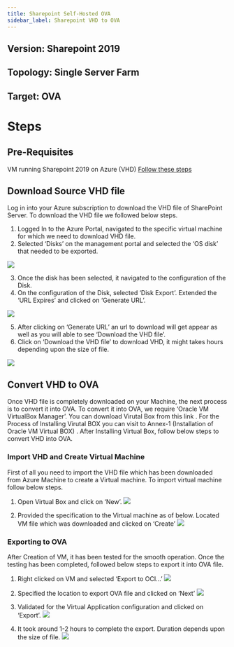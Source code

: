 ```yaml
---
title: Sharepoint Self-Hosted OVA
sidebar_label: Sharepoint VHD to OVA
---
```



## Version: Sharepoint 2019
## Topology: Single Server Farm
## Target: OVA

# Steps

## Pre-Requisites
VM running Sharepoint 2019 on Azure (VHD)
[Follow these steps](./sp-vm-manual-install)


## Download Source VHD file

Log in into your Azure subscription to download the VHD file of SharePoint Server. To download the VHD file we followed below steps.

1. Logged In to the Azure Portal, navigated to the specific virtual machine for which we need to download VHD file.
2. Selected ‘Disks’ on the management portal and selected the ‘OS disk’ that needed to be exported.


![](../../../../../static/img/docs/websites/sharepoint/self-hosted/ova-1.png)

3. Once the disk has been selected, it navigated to the configuration of the Disk.
4. On the configuration of the Disk, selected ‘Disk Export’. Extended the ‘URL Expires’ and clicked on ‘Generate URL’.

![](../../../../../static/img/docs/websites/sharepoint/self-hosted/ova-2.png)

5. After clicking on ‘Generate URL’ an url to download will get appear as well as you will able to see ‘Download the VHD file’. 
6. Click on ‘Download the VHD file’ to download VHD, it might takes hours depending upon the size of file.

![](../../../../../static/img/docs/websites/sharepoint/self-hosted/ova-3.png)


## Convert VHD to OVA

Once VHD file is completely downloaded on your Machine, the next process is to convert it into OVA. To convert it into OVA, we require ‘Oracle VM VirtualBox Manager’. You can download Virutal Box from this link . For the Process of Installing Virutal BOX you can visit to Annex-1 (Installation of Oracle VM Virtual BOX) . After Installing Virtual Box, follow below steps to convert VHD into OVA.

### Import VHD and Create Virtual Machine

First of all you need to import the VHD file which has been downloaded from Azure Machine to create a Virtual machine. To import virtual machine follow below steps.

1. Open Virtual Box and click on ‘New’.
![](../../../../../static/img/docs/websites/sharepoint/self-hosted/ova-4.png)

2. Provided the specification to the Virtual machine as of below. Located VM file which was downloaded and clicked on ‘Create’
![](../../../../../static/img/docs/websites/sharepoint/self-hosted/ova-5.png)

### Exporting to OVA

After Creation of VM, it has been tested for the smooth operation. Once the testing has been completed, followed below steps to export it into OVA file.

1. Right clicked on VM and selected ‘Export to OCI…’
![](../../../../../static/img/docs/websites/sharepoint/self-hosted/ova-6.png)

2. Specified the location to export OVA file and clicked on ‘Next’
![](../../../../../static/img/docs/websites/sharepoint/self-hosted/ova-7.png)

3. Validated for the Virtual Application configuration and clicked on ‘Export’.
![](../../../../../static/img/docs/websites/sharepoint/self-hosted/ova-8.png)

4. It took around 1-2 hours to complete the export. Duration depends upon the size of file.
![](../../../../../static/img/docs/websites/sharepoint/self-hosted/ova-9.png)